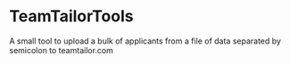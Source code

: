 # TeamTailorTools
A small tool to upload a bulk of applicants from a file of data separated by semicolon to teamtailor.com
